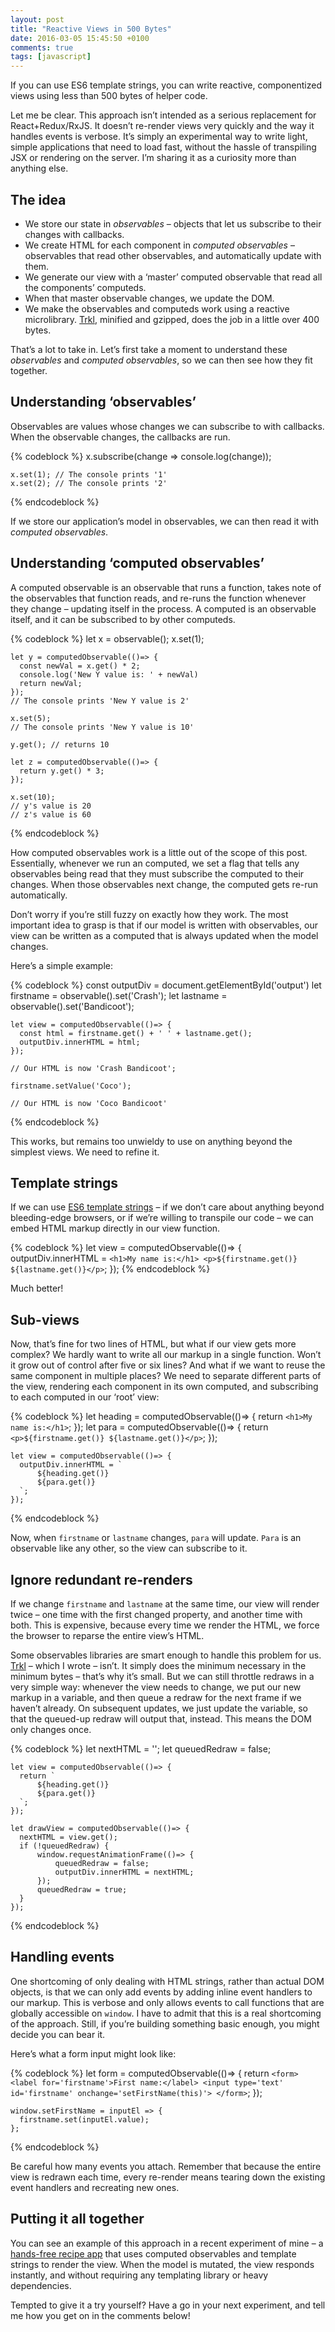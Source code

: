 ```yaml
---
layout: post
title: "Reactive Views in 500 Bytes"
date: 2016-03-05 15:45:50 +0100
comments: true
tags: [javascript]
---
```


If you can use ES6 template strings, you can write reactive, componentized views using less than 500 bytes of helper code.

Let me be clear. This approach isn’t intended as a serious replacement for React+Redux/RxJS. It doesn’t re-render views very quickly and the way it handles events is verbose. It’s simply an experimental way to write light, simple applications that need to load fast, without the hassle of transpiling JSX or rendering on the server. I’m sharing it as a curiosity more than anything else.<!--more-->

The idea
--------

*   We store our state in _observables_ – objects that let us subscribe to their changes with callbacks.
*   We create HTML for each component in _computed observables_ – observables that read other observables, and automatically update with them.
*   We generate our view with a ‘master’ computed observable that read all the components’ computeds.
*   When that master observable changes, we update the DOM.
*   We make the observables and computeds work using a reactive microlibrary. [Trkl](https://github.com/jbreckmckye/trkl/blob/master/trkl.js), minified and gzipped, does the job in a little over 400 bytes.

That’s a lot to take in. Let’s first take a moment to understand these _observables_ and _computed observables_, so we can then see how they fit together.

Understanding ‘observables’
---------------------------

Observables are values whose changes we can subscribe to with callbacks. When the observable changes, the callbacks are run.

{% codeblock %}
    x.subscribe(change => console.log(change));
    
    x.set(1); // The console prints '1'
    x.set(2); // The console prints '2'
{% endcodeblock %}

If we store our application’s model in observables, we can then read it with _computed observables_.

Understanding ‘computed observables’
------------------------------------

A computed observable is an observable that runs a function, takes note of the observables that function reads, and re-runs the function whenever they change – updating itself in the process. A computed is an observable itself, and it can be subscribed to by other computeds.

{% codeblock %}
    let x = observable();
    x.set(1);
    
    let y = computedObservable(()=> {
      const newVal = x.get() * 2;
      console.log('New Y value is: ' + newVal)
      return newVal;
    });
    // The console prints 'New Y value is 2'
    
    x.set(5);
    // The console prints 'New Y value is 10'
    
    y.get(); // returns 10
    
    let z = computedObservable(()=> {
      return y.get() * 3;
    });
    
    x.set(10);
    // y's value is 20
    // z's value is 60
{% endcodeblock %}    

How computed observables work is a little out of the scope of this post. Essentially, whenever we run an computed, we set a flag that tells any observables being read that they must subscribe the computed to their changes. When those observables next change, the computed gets re-run automatically.

Don’t worry if you’re still fuzzy on exactly how they work. The most important idea to grasp is that if our model is written with observables, our view can be written as a computed that is always updated when the model changes.

Here’s a simple example:

{% codeblock %}
    const outputDiv = document.getElementById('output')
    let firstname = observable().set('Crash');
    let lastname = observable().set('Bandicoot');
    
    let view = computedObservable(()=> {
      const html = firstname.get() + ' ' + lastname.get();
      outputDiv.innerHTML = html;
    });
    
    // Our HTML is now 'Crash Bandicoot';
    
    firstname.setValue('Coco');
    
    // Our HTML is now 'Coco Bandicoot'
{% endcodeblock %}    

This works, but remains too unwieldy to use on anything beyond the simplest views. We need to refine it.

Template strings
----------------

If we can use [ES6 template strings](http://www.2ality.com/2015/01/template-strings-html.html) – if we don’t care about anything beyond bleeding-edge browsers, or if we’re willing to transpile our code – we can embed HTML markup directly in our view function.

{% codeblock %}
    let view = computedObservable(()=> {
      outputDiv.innerHTML = `
          <h1>My name is:</h1>
          <p>${firstname.get()} ${lastname.get()}</p>
      `;
    });
{% endcodeblock %}    

Much better!

Sub-views
---------

Now, that’s fine for two lines of HTML, but what if our view gets more complex? We hardly want to write all our markup in a single function. Won’t it grow out of control after five or six lines? And what if we want to reuse the same component in multiple places? We need to separate different parts of the view, rendering each component in its own computed, and subscribing to each computed in our ‘root’ view:

{% codeblock %}
    let heading = computedObservable(()=> {
      return `<h1>My name is:</h1>`;
    });
    let para = computedObservable(()=> {
      return `<p>${firstname.get()} ${lastname.get()}</p>`;
    });
    
    let view = computedObservable(()=> {
      outputDiv.innerHTML = `
          ${heading.get()}
          ${para.get()}
      `;
    });
{% endcodeblock %}    

Now, when `firstname` or `lastname` changes, `para` will update. `Para` is an observable like any other, so the view can subscribe to it.

Ignore redundant re-renders
---------------------------

If we change `firstname` and `lastname` at the same time, our view will render twice – one time with the first changed property, and another time with both. This is expensive, because every time we render the HTML, we force the browser to reparse the entire view’s HTML.

Some observables libraries are smart enough to handle this problem for us. [Trkl](https://github.com/jbreckmckye/trkl/blob/master/trkl.js) – which I wrote – isn’t. It simply does the minimum necessary in the minimum bytes – that’s why it’s small. But we can still throttle redraws in a very simple way: whenever the view needs to change, we put our new markup in a variable, and then queue a redraw for the next frame if we haven’t already. On subsequent updates, we just update the variable, so that the queued-up redraw will output that, instead. This means the DOM only changes once.

{% codeblock %}
    let nextHTML = '';
    let queuedRedraw = false;
    
    let view = computedObservable(()=> {
      return `
          ${heading.get()}
          ${para.get()}
      `;
    });
    
    let drawView = computedObservable(()=> {
      nextHTML = view.get();
      if (!queuedRedraw) {
          window.requestAnimationFrame(()=> {
              queuedRedraw = false;
              outputDiv.innerHTML = nextHTML;
          });
          queuedRedraw = true;
      }
    });
{% endcodeblock %}    

Handling events
---------------

One shortcoming of only dealing with HTML strings, rather than actual DOM objects, is that we can only add events by adding inline event handlers to our markup. This is verbose and only allows events to call functions that are globally accessible on `window`. I have to admit that this is a real shortcoming of the approach. Still, if you’re building something basic enough, you might decide you can bear it.

Here’s what a form input might look like:

{% codeblock %}
    let form = computedObservable(()=> {
      return `
          <form>
              <label for='firstname'>First name:</label>
              <input type='text' id='firstname' onchange='setFirstName(this)'>
          </form>
      `;
    });
    
    window.setFirstName = inputEl => {
      firstname.set(inputEl.value);
    };
{% endcodeblock %}    

Be careful how many events you attach. Remember that because the entire view is redrawn each time, every re-render means tearing down the existing event handlers and recreating new ones.

Putting it all together
-----------------------

You can see an example of this approach in a recent experiment of mine – a [hands-free recipe app](https://github.com/jbreckmckye/hands-free-website/blob/master/src/js/overlay.js) that uses computed observables and template strings to render the view. When the model is mutated, the view responds instantly, and without requiring any templating library or heavy dependencies.

Tempted to give it a try yourself? Have a go in your next experiment, and tell me how you get on in the comments below!